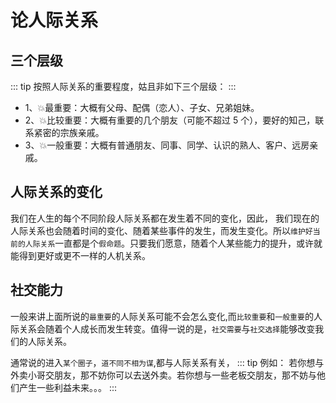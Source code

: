 # 论人际关系

## 三个层级

::: tip
按照人际关系的重要程度，姑且非如下三个层级：
:::

- 1、:boom:最重要：大概有父母、配偶（恋人）、子女、兄弟姐妹。
- 2、:boom:比较重要：大概有重要的几个朋友（可能不超过 5 个），要好的知己，联系紧密的宗族亲戚。
- 3、:boom:一般重要：大概有普通朋友、同事、同学、认识的熟人、客户、远房亲戚。

## 人际关系的变化

我们在人生的每个不同阶段人际关系都在发生着不同的变化，因此， 我们现在的人际关系也会随着时间的变化、随着某些事件的发生，而发生变化。所以`维护好当前的人际关系`一直都是个`假命题`。只要我们愿意，随着个人某些能力的提升，或许就能得到更好或更不一样的人机关系。

## 社交能力

一般来讲上面所说的`最重要`的人际关系可能不会怎么变化,而`比较重要`和`一般重要`的人际关系会随着个人成长而发生转变。值得一说的是，`社交需要`与`社交选择`能够改变我们的人际关系。

通常说的进入`某个圈子`，`道不同不相为谋`,都与人际关系有关，
::: tip
例如： 若你想与外卖小哥交朋友，那不妨你可以去送外卖。若你想与一些老板交朋友，那不妨与他们产生一些利益未来。。。
::: 
